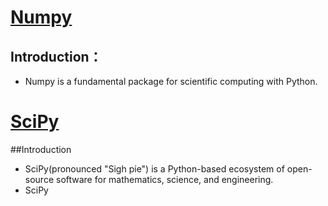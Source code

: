 
# [Numpy](https://numpy.org/)

## Introduction：
- Numpy is a fundamental package for scientific computing with Python.

# [SciPy](https://www.scipy.org/index.html)

##Introduction 
- SciPy(pronounced "Sigh pie") is a Python-based ecosystem of open-source software for mathematics, science, and engineering. 
- SciPy 

